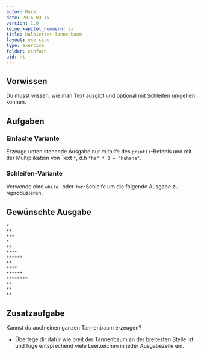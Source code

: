 ```yaml
---
autor: Mark  
date: 2016-03-15  
version: 1.0  
keine_kapitel_nummern: ja  
title: Halbierter Tannenbaum
layout: exercise
type: exercise
folder: einfach
uid: ht
---
```


## Vorwissen
Du musst wissen, wie man Text ausgibt und optional mit Schleifen umgehen können.

## Aufgaben

### Einfache Variante
Erzeuge unten stehende Ausgabe nur mithilfe des `print()`-Befehls und mit der Multiplikation von Text `*`, d.h `"ha" * 3 = "hahaha"`.

### Schleifen-Variante
Verwende eine `while`- oder `for`-Schleife um die folgende Ausgabe zu reproduzieren.

## Gewünschte Ausgabe

```
*
**
***
*
**
****
******
**
****
******
********
**
**
**
```


## Zusatzaufgabe
Kannst du auch einen ganzen Tannenbaum erzeugen?

-  Überlege dir dafür wie breit der Tannenbaum an der breitesten Stelle ist und füge entsprechend viele Leerzeichen in jeder Ausgabezeile ein.

